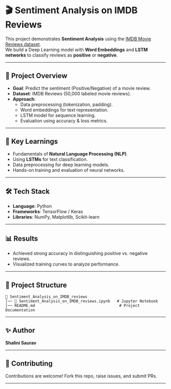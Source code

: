 # 🎬 Sentiment Analysis on IMDB Reviews

This project demonstrates **Sentiment Analysis** using the [IMDB Movie Reviews dataset](https://ai.stanford.edu/~amaas/data/sentiment/).  
We build a Deep Learning model with **Word Embeddings** and **LSTM networks** to classify reviews as **positive** or **negative**.

---

## 📌 Project Overview
- **Goal**: Predict the sentiment (Positive/Negative) of a movie review.  
- **Dataset**: IMDB Reviews (50,000 labeled movie reviews).  
- **Approach**:  
  - Data preprocessing (tokenization, padding).  
  - Word embeddings for text representation.  
  - LSTM model for sequence learning.  
  - Evaluation using accuracy & loss metrics.  

---

## 🚀 Key Learnings
- Fundamentals of **Natural Language Processing (NLP)**.  
- Using **LSTMs** for text classification.  
- Data preprocessing for deep learning models.  
- Hands-on training and evaluation of neural networks.  

---

## 🛠 Tech Stack
- **Language**: Python  
- **Frameworks**: TensorFlow / Keras  
- **Libraries**: NumPy, Matplotlib, Scikit-learn  

---

## 📊 Results
- Achieved strong accuracy in distinguishing positive vs. negative reviews.  
- Visualized training curves to analyze performance.  

---

## 📂 Project Structure
```
📁 Sentiment_Analysis_on_IMDB_reviews
│── 📓 Sentiment_Analysis_on_IMDB_reviews.ipynb   # Jupyter Notebook
│── README.md                                     # Project Documentation
```

---

## ✨ Author
**Shalini Saurav**  

---

## 🤝 Contributing
Contributions are welcome! Fork this repo, raise issues, and submit PRs.  

---
